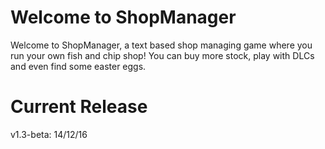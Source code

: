 # Welcome to ShopManager
Welcome to ShopManager, a text based shop managing game where you run your own fish and chip shop! You can buy more stock, play with DLCs and even find some easter eggs.

# Current Release
v1.3-beta: 14/12/16
